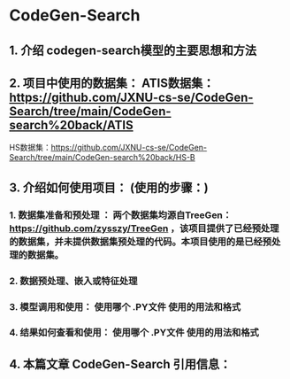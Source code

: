 # CodeGen-Search

## 1. 介绍 codegen-search模型的主要思想和方法

## 2. 项目中使用的数据集： ATIS数据集：https://github.com/JXNU-cs-se/CodeGen-Search/tree/main/CodeGen-search%20back/ATIS
HS数据集：https://github.com/JXNU-cs-se/CodeGen-Search/tree/main/CodeGen-search%20back/HS-B


## 3. 介绍如何使用项目：  (使用的步骤：)
### 1. 数据集准备和预处理 ： 两个数据集均源自TreeGen：https://github.com/zysszy/TreeGen ，该项目提供了已经预处理的数据集，并未提供数据集预处理的代码。本项目使用的是已经预处理的数据集。 
### 2. 数据预处理、嵌入或特征处理
### 3. 模型调用和使用： 使用哪个 .PY文件  使用的用法和格式 
### 4. 结果如何查看和使用：  使用哪个 .PY文件  使用的用法和格式 
    
    
 ## 4. 本篇文章 CodeGen-Search  引用信息：
 
 


